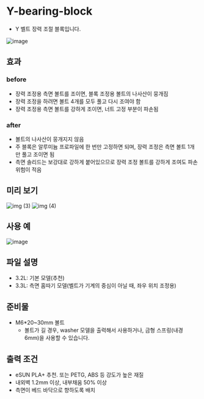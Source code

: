 # Y-bearing-block

+ Y 벨트 장력 조절 블록입니다.

![image](https://user-images.githubusercontent.com/14369006/236602396-c19a1a93-d500-49b8-84ed-4db84d0be6ec.png)

## 효과

### before

- 장력 조정용 측면 볼트를 조이면, 블록 조정용 볼트의 나사산이 뭉개짐
- 장력 조정을 하려면 볼트 4개를 모두 풀고 다시 조여야 함
- 장력 조정용 측면 볼트를 강하게 조이면, 너트 고정 부분이 파손됨

### after

- 볼트의 나사산이 뭉개지지 않음
- 주 블록은 알루미늄 프로파일에 한 번만 고정하면 되며, 장력 조정은 측면 볼트 1개만 풀고 조이면 됨
- 측면 솔리드는 보강대로 강하게 붙어있으므로 장력 조정 볼트를 강하게 조여도 파손 위험이 적음 

## 미리 보기

![img (3)](https://user-images.githubusercontent.com/14369006/236602295-d89e942e-80e9-432b-8994-5702dd1beb73.png)
![img (4)](https://user-images.githubusercontent.com/14369006/236602296-76afd744-6ce3-4d5a-aaf6-941952c67004.png)

## 사용 예

![image](https://user-images.githubusercontent.com/14369006/236602403-a146b2a1-f50a-4f1c-bd4b-b30f9c0468b2.png)

## 파일 설명

+ 3.2L: 기본 모델(추천)
+ 3.3L: 측면 홈따기 모델(벨트가 기계의 중심이 아닐 때, 좌우 위치 조정용)

## 준비물

+ M6\*20~30mm 볼트
  + 볼트가 길 경우, washer 모델을 출력해서 사용하거나, 금형 스프링(내경 6mm)을 사용할 수 있습니다.

## 출력 조건

+ eSUN PLA+ 추천. 또는 PETG, ABS 등 강도가 높은 재질
+ 내외벽 1.2mm 이상, 내부채움 50% 이상
+ 측면이 베드 바닥으로 향하도록 배치


